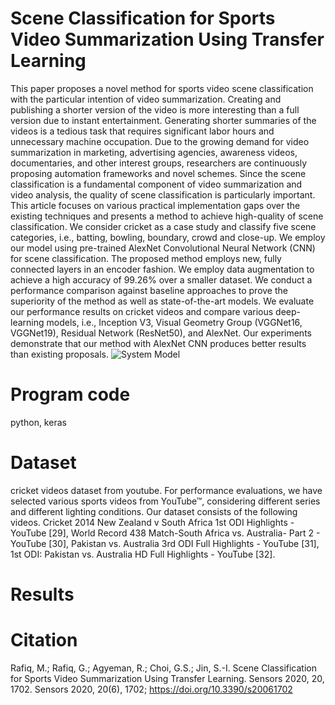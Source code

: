 # Scene Classification for Sports Video Summarization Using Transfer Learning
This paper proposes a novel method for sports video scene classification with the particular intention of video summarization. Creating and publishing a shorter version of the video is more interesting than a full version due to instant entertainment. Generating shorter summaries of the videos is a tedious task that requires significant labor hours and unnecessary machine occupation. Due to the growing demand for video summarization in marketing, advertising agencies, awareness videos, documentaries, and other interest groups, researchers are continuously proposing automation frameworks and novel schemes. Since the scene classification is a fundamental component of video summarization and video analysis, the quality of scene classification is particularly important. This article focuses on various practical implementation gaps over the existing techniques and presents a method to achieve high-quality of scene classification. We consider cricket as a case study and classify five scene categories, i.e., batting, bowling, boundary, crowd and close-up. We employ our model using pre-trained AlexNet Convolutional Neural Network (CNN) for scene classification. The proposed method employs new, fully connected layers in an encoder fashion. We employ data augmentation to achieve a high accuracy of 99.26% over a smaller dataset. We conduct a performance comparison against baseline approaches to prove the superiority of the method as well as state-of-the-art models. We evaluate our performance results on cricket videos and compare various deep-learning models, i.e., Inception V3, Visual Geometry Group (VGGNet16, VGGNet19), Residual Network (ResNet50), and AlexNet. Our experiments demonstrate that our method with AlexNet CNN produces better results than existing proposals.
![System Model](https://www.mdpi.com/sensors/sensors-20-01702/article_deploy/html/images/sensors-20-01702-ag.png)
# Program code
python, keras
# Dataset
cricket videos dataset from youtube.
For performance evaluations, we have selected various sports videos from YouTube™, considering different series and different lighting conditions. Our dataset consists of the following videos. Cricket 2014 New Zealand v South Africa 1st ODI Highlights - YouTube [29], World Record 438 Match-South Africa vs. Australia- Part 2 - YouTube [30], Pakistan vs. Australia 3rd ODI Full Highlights - YouTube [31], 1st ODI: Pakistan vs. Australia HD Full Highlights - YouTube [32].

# Results
 

# Citation
Rafiq, M.; Rafiq, G.; Agyeman, R.; Choi, G.S.; Jin, S.-I. Scene Classification for Sports Video Summarization Using Transfer Learning. Sensors 2020, 20, 1702.
Sensors 2020, 20(6), 1702; https://doi.org/10.3390/s20061702

